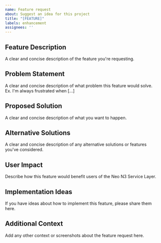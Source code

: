 ```yaml
---
name: Feature request
about: Suggest an idea for this project
title: "[FEATURE]"
labels: enhancement
assignees: ''
---
```


## Feature Description
A clear and concise description of the feature you're requesting.

## Problem Statement
A clear and concise description of what problem this feature would solve. 
Ex. I'm always frustrated when [...]

## Proposed Solution
A clear and concise description of what you want to happen.

## Alternative Solutions
A clear and concise description of any alternative solutions or features you've considered.

## User Impact
Describe how this feature would benefit users of the Neo N3 Service Layer.

## Implementation Ideas
If you have ideas about how to implement this feature, please share them here.

## Additional Context
Add any other context or screenshots about the feature request here.
